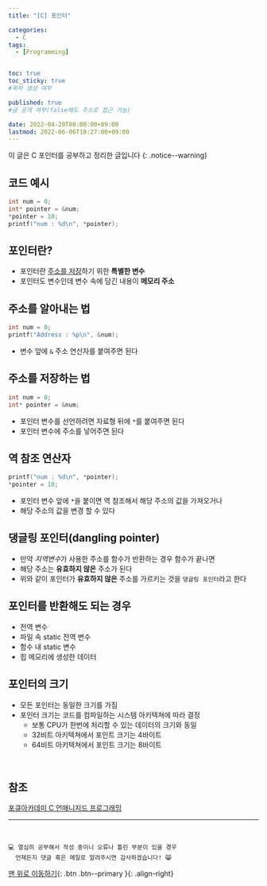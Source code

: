 ```yaml
---
title: "[C] 포인터" 

categories:
  - C
tags:
  - [Programming]


toc: true
toc_sticky: true
#목차 생성 여부

published: true
#글 공개 여부(false해도 주소로 접근 가능)

date: 2022-04-20T00:00:00+09:00
lastmod: 2022-06-06T10:27:00+09:00
---
```


이 글은 C 포인터를 공부하고 정리한 글입니다
{: .notice--warning}

## 코드 예시
```c
int num = 0;
int* pointer = &num;
*pointer = 10;
printf("num : %d\n", *pointer);
```

## 포인터란?
- 포인터란 <u>주소를 저장</u>하기 위한 **특별한 변수**
- 포인터도 변수인데 변수 속에 담긴 내용이 **메모리 주소**

## 주소를 알아내는 법
```c
int num = 0;
printf("Address : %p\n", &num);
```
- 변수 앞에 `&` 주소 연산자를 붙여주면 된다

## 주소를 저장하는 법
```c
int num = 0;
int* pointer = &num;
```
- 포인터 변수를 선언하려면 자료형 뒤에 `*`를 붙여주면 된다
- 포인터 변수에 주소를 넣어주면 된다

## 역 참조 연산자
```c
printf("num : %d\n", *pointer);
*pointer = 10;
```
- 포인터 변수 앞에 `*`을 붙이면 역 참조해서 해당 주소의 값을 가져오거나
- 해당 주소의 값을 변경 할 수 있다

## 댕글링 포인터(dangling pointer)
- 만약 *지역변수*가 사용한 주소를 함수가 반환하는 경우 함수가 끝나면
- 해당 주소는 **유효하지 않은** 주소가 된다
- 위와 같이 포인터가 **유효하지 않은** 주소를 가르키는 것을 `댕글링 포인터`라고 한다

## 포인터를 반환해도 되는 경우
- 전역 변수
- 파일 속 static 전역 변수
- 함수 내 static 변수
- 힙 메모리에 생성한 데이터

## 포인터의 크기
- 모든 포인터는 동일한 크기를 가짐
- 포인터 크기는 코드를 컴파일하는 시스템 아키텍쳐에 따라 결정
  - 보통 CPU가 한번에 처리할 수 있는 데이터의 크기와 동일
  - 32비트 아키텍쳐에서 포인트 크기는 4바이트
  - 64비트 아키텍쳐에서 포인트 크기는 8바이트

<br>

## 참조
[포큐아카데미 C 언매니지드 프로그래밍](https://pocu-ko.teachable.com/p/comp2200)

***
<br>

    💻 열심히 공부해서 작성 중이니 오류나 틀린 부분이 있을 경우 
      언제든지 댓글 혹은 메일로 알려주시면 감사하겠습니다! 😸

[맨 위로 이동하기](#){: .btn .btn--primary }{: .align-right}
